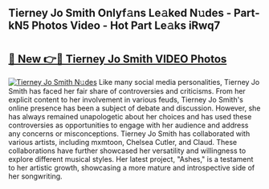 ## Tierney Jo Smith Onlyf𝚊ns Le𝚊ked N𝚞des - Part-kN5 Photos Video - Hot Part Le𝚊ks iRwq7

# <h2><a href="http://ab4233.deff.icu/?id=Tierney+Jo+Smith">🔗 New 👉🔴 Tierney Jo Smith VIDEO Photos</a></h2>

[![Tierney Jo Smith N𝚞des](https://i.imgur.com/rIISA9y.gif)](http://ab4233.deff.icu/?id=Tierney+Jo+Smith)
Like many social media personalities, Tierney Jo Smith has faced her fair share of controversies and criticisms. From her explicit content to her involvement in various feuds, Tierney Jo Smith's online presence has been a subject of debate and discussion. However, she has always remained unapologetic about her choices and has used these controversies as opportunities to engage with her audience and address any concerns or misconceptions. Tierney Jo Smith has collaborated with various artists, including mxmtoon, Chelsea Cutler, and Claud. These collaborations have further showcased her versatility and willingness to explore different musical styles. Her latest project, "Ashes," is a testament to her artistic growth, showcasing a more mature and introspective side of her songwriting.
